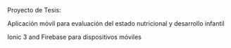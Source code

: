 Proyecto de Tesis:

Aplicación móvil para evaluación del estado 
nutricional y desarrollo infantil

Ionic 3 and Firebase para dispositivos móviles
